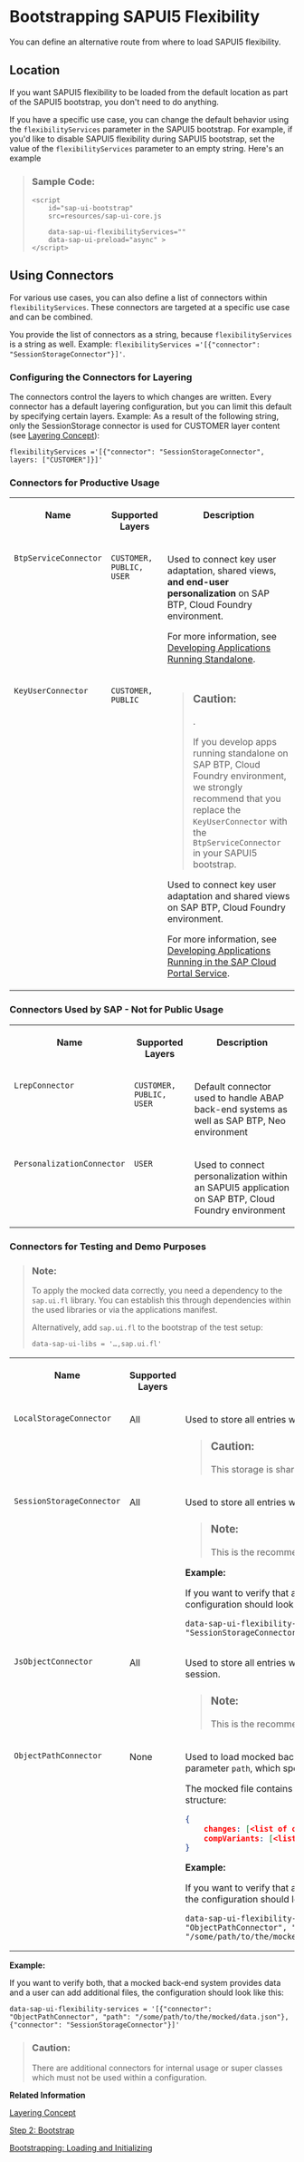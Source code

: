 <!-- loio642dab291a7b47ec9d46c39b3c482aba -->

# Bootstrapping SAPUI5 Flexibility

You can define an alternative route from where to load SAPUI5 flexibility.



<a name="loio642dab291a7b47ec9d46c39b3c482aba__section_ch4_3bf_pkb"/>

## Location

If you want SAPUI5 flexibility to be loaded from the default location as part of the SAPUI5 bootstrap, you don't need to do anything.

If you have a specific use case, you can change the default behavior using the `flexibilityServices` parameter in the SAPUI5 bootstrap. For example, if you'd like to disable SAPUI5 flexibility during SAPUI5 bootstrap, set the value of the `flexibilityServices` parameter to an empty string. Here's an example

> ### Sample Code:  
> ```
> <script
>     id="sap-ui-bootstrap"
>     src=resources/sap-ui-core.js       
> 
>     data-sap-ui-flexibilityServices=""
>     data-sap-ui-preload="async" >
> </script>
> 
> ```



<a name="loio642dab291a7b47ec9d46c39b3c482aba__section_dwl_nbf_pkb"/>

## Using Connectors

For various use cases, you can also define a list of connectors within `flexibilityServices`. These connectors are targeted at a specific use case and can be combined.

You provide the list of connectors as a string, because `flexibilityServices` is a string as well. Example: `flexibilityServices ='[{"connector": "SessionStorageConnector"}]'`.



### Configuring the Connectors for Layering

The connectors control the layers to which changes are written. Every connector has a default layering configuration, but you can limit this default by specifying certain layers. Example: As a result of the following string, only the SessionStorage connector is used for CUSTOMER layer content \(see [Layering Concept](layering-concept-9e63057.md)\):

`flexibilityServices ='[{"connector": "SessionStorageConnector", layers: ["CUSTOMER"]}]'`



### Connectors for Productive Usage


<table>
<tr>
<th valign="top">

Name

</th>
<th valign="top">

Supported Layers

</th>
<th valign="top">

Description

</th>
</tr>
<tr>
<td valign="top">

`BtpServiceConnector`

</td>
<td valign="top">

`CUSTOMER, PUBLIC, USER`

</td>
<td valign="top">

Used to connect key user adaptation, shared views, **and end-user personalization** on SAP BTP, Cloud Foundry environment.

For more information, see [Developing Applications Running Standalone](https://help.sap.com/docs/UI5_FLEXIBILITY_KEY_USER/0f8b49c4dfc94bc0bda25a19aa93d5b2/7f1c8c8aa7e1487a9d79a0b001e8060b.html/?&version=Cloud#adding-sapui5-flexibility-services-to-the-sapui5-bootstrap).

</td>
</tr>
<tr>
<td valign="top">

`KeyUserConnector` 

</td>
<td valign="top">

`CUSTOMER, PUBLIC`

</td>
<td valign="top">

> ### Caution:  
> .
> 
> If you develop apps running standalone on SAP BTP, Cloud Foundry environment, we strongly recommend that you replace the `KeyUserConnector` with the `BtpServiceConnector` in your SAPUI5 bootstrap.

Used to connect key user adaptation and shared views on SAP BTP, Cloud Foundry environment.

For more information, see [Developing Applications Running in the SAP Cloud Portal Service](https://help.sap.com/docs/UI5_FLEXIBILITY_KEY_USER/0f8b49c4dfc94bc0bda25a19aa93d5b2/55433c585c5a43ef96d9b8d4bc4bc464.html/?&version=Cloud#adding-sapui5-flexibility-services-to-the-sapui5-bootstrap).

</td>
</tr>
</table>



### Connectors Used by SAP - Not for Public Usage


<table>
<tr>
<th valign="top">

Name

</th>
<th valign="top">

Supported Layers

</th>
<th valign="top">

Description

</th>
</tr>
<tr>
<td valign="top">

`LrepConnector`

</td>
<td valign="top">

`CUSTOMER, PUBLIC, USER`

</td>
<td valign="top">

Default connector used to handle ABAP back-end systems as well as SAP BTP, Neo environment

</td>
</tr>
<tr>
<td valign="top">

`PersonalizationConnector`

</td>
<td valign="top">

`USER`

</td>
<td valign="top">

Used to connect personalization within an SAPUI5 application on SAP BTP, Cloud Foundry environment

</td>
</tr>
</table>



### Connectors for Testing and Demo Purposes

> ### Note:  
> To apply the mocked data correctly, you need a dependency to the `sap.ui.fl` library. You can establish this through dependencies within the used libraries or via the applications manifest.
> 
> Alternatively, add `sap.ui.fl` to the bootstrap of the test setup:
> 
> ```html
> data-sap-ui-libs = '…,sap.ui.fl'
> ```


<table>
<tr>
<th valign="top">

Name

</th>
<th valign="top">

Supported Layers

</th>
<th valign="top">

Description

</th>
</tr>
<tr>
<td valign="top">

`LocalStorageConnector`

</td>
<td valign="top">

All

</td>
<td valign="top">

Used to store all entries within the local storage of the browser.

> ### Caution:  
> This storage is shared in case of parallel testing.



</td>
</tr>
<tr>
<td valign="top">

`SessionStorageConnector`

</td>
<td valign="top">

All

</td>
<td valign="top">

Used to store all entries within the session storage of the browser.

> ### Note:  
> This is the recommended connector for testing.

**Example:**

If you want to verify that a user can add additional files, the configuration should look like this:

```
data-sap-ui-flexibility-services = '[{"connector": "SessionStorageConnector"}]'
```



</td>
</tr>
<tr>
<td valign="top">

`JsObjectConnector`

</td>
<td valign="top">

All

</td>
<td valign="top">

Used to store all entries within a JSON object persisting only for the session.

> ### Note:  
> This is the recommended connector for testing.



</td>
</tr>
<tr>
<td valign="top">

`ObjectPathConnector`

</td>
<td valign="top">

None

</td>
<td valign="top">

Used to load mocked back-end responses. It needs an additional parameter `path`, which specifies the absolute path to the mock file.

The mocked file contains the data as JSON with the following structure:

```json
{
    changes: [<list of changes as JSON>],
    compVariants: [<list of filters for comp controls as JSON>]
}

```

**Example:**

If you want to verify that a mocked back-end system provides data, the configuration should look like this:

```
data-sap-ui-flexibility-services = '[{"connector": "ObjectPathConnector", "path": "/some/path/to/the/mocked/data.json"}]'
```



</td>
</tr>
</table>

**Example:**

If you want to verify both, that a mocked back-end system provides data and a user can add additional files, the configuration should look like this:

```
data-sap-ui-flexibility-services = '[{"connector": "ObjectPathConnector", "path": "/some/path/to/the/mocked/data.json"},{"connector": "SessionStorageConnector"}]'
```

> ### Caution:  
> There are additional connectors for internal usage or super classes which must not be used within a configuration.



**Related Information**  


[Layering Concept](layering-concept-9e63057.md "SAPUI5 flexibility uses a consistent layering concept to store the UI changes as semantic delta information. This layering concept applies consistently to all users of SAPUI5 flexibility (end users, key users, and developers).")

[Step 2: Bootstrap](../03_Get-Started/step-2-bootstrap-fe12df2.md "Before we can do something with SAPUI5, we need to load and initialize it. This process of loading and initializing SAPUI5 is called bootstrapping. Once this bootstrapping is finished, we simply display an alert.")

[Bootstrapping: Loading and Initializing](bootstrapping-loading-and-initializing-a04b0d1.md "To use SAPUI5 features in your HTML page, you have to load and initialize the SAPUI5 library.")

